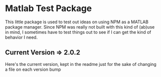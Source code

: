 # Matlab Test Package

This little package is used to test out ideas on using NPM as a MATLAB package manager. Since NPM was really not built with this kind of (ab)use in mind, I sometimes have to test things out to see if I can get the kind of behavior I need.

## Current Version => 2.0.2

Here's the current version, kept in the readme just for the sake of changing a file on each version bump
